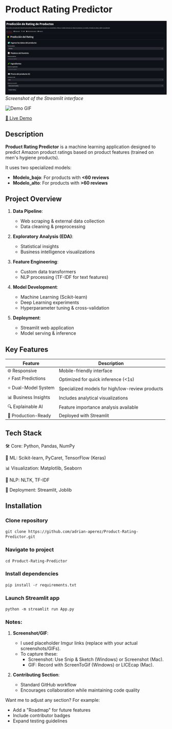 # Product Rating Predictor


![Screenshot](/assets/Screenshot.png) 
*Screenshot of the Streamlit interface*

![Demo GIF](https://i.imgur.com/5XbJQ2F.gif)  

[🔗 Live Demo](https://amazon-rating-predictor.streamlit.app/)

## Description

**Product Rating Predictor** is a machine learning application designed to predict Amazon product ratings based on product features (trained on men's hygiene products). 

It uses two specialized models:
- **Modelo_bajo**: For products with **<60 reviews**
- **Modelo_alto**: For products with **>60 reviews**

## Project Overview

1. **Data Pipeline**:
   - Web scraping & external data collection
   - Data cleaning & preprocessing

2. **Exploratory Analysis (EDA)**:
   - Statistical insights
   - Business intelligence visualizations

3. **Feature Engineering**:
   - Custom data transformers
   - NLP processing (TF-IDF for text features)

4. **Model Development**:
   - Machine Learning (Scikit-learn)
   - Deep Learning experiments
   - Hyperparameter tuning & cross-validation

5. **Deployment**:
   - Streamlit web application
   - Model serving & inference

## Key Features

| Feature          | Description                                                                 |
|------------------|-----------------------------------------------------------------------------|
| 🌐 Responsive    | Mobile-friendly interface                                                   |
| ⚡ Fast Predictions | Optimized for quick inference (<1s)                                      |
| ⭐ Dual-Model System | Specialized models for high/low-review products                         |
| 📊 Business Insights | Includes analytical visualizations                                      |
| 🔍 Explainable AI | Feature importance analysis available                                     |
| 🚀 Production-Ready | Deployed with Streamlit                                                  |

## Tech Stack
🛠️ Core: Python, Pandas, NumPy

🤖 ML: Scikit-learn, PyCaret, TensorFlow (Keras)

📊 Visualization: Matplotlib, Seaborn

📝 NLP: NLTK, TF-IDF

🚀 Deployment: Streamlit, Joblib



## Installation
  
### Clone repository
```
git clone https://github.com/adrian-aperez/Product-Rating-Predictor.git
```
### Navigate to project
```
cd Product-Rating-Predictor
```
### Install dependencies
```
pip install -r requirements.txt
```
### Launch Streamlit app
```
python -m streamlit run App.py
```

### Notes:
1. **Screenshot/GIF**:  
   - I used placeholder Imgur links (replace with your actual screenshots/GIFs).  
   - To capture these:  
     - Screenshot: Use Snip & Sketch (Windows) or Screenshot (Mac).
     - GIF: Record with ScreenToGif (Windows) or LICEcap (Mac).
     

2. **Contributing Section**:  
   - Standard GitHub workflow  
   - Encourages collaboration while maintaining code quality  

Want me to adjust any section? For example:  
- Add a "Roadmap" for future features  
- Include contributor badges  
- Expand testing guidelines

